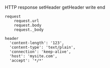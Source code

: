 


HTTP
	response
		setHeader
		getHeader
		write
		end

	request
		request.url
		request.body
		request._body

	header
	  'content-length': '123',
	  'content-type': 'text/plain',
	  'connection': 'keep-alive',
	  'host': 'mysite.com',
	  'accept': '*/*'